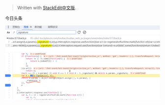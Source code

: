 


> Written with [StackEdit中文版](https://stackedit.cn/).

今日头条

![输入图片说明](/imgs/2023-12-10/C7gsOKoQtoVjTetN.png)
![输入图片说明](/imgs/2023-12-10/tUbeeg8zQ6l0V4uP.png)
<!--stackedit_data:
eyJoaXN0b3J5IjpbLTY4NzM2MTM2OV19
-->